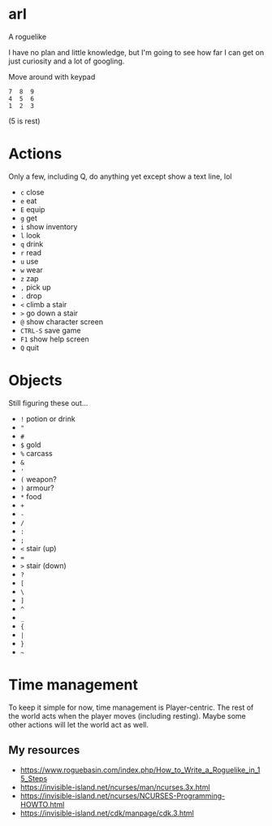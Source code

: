 # arl
A roguelike

I have no plan and little knowledge, but I'm going to see how far I can get on just curiosity and a lot of googling.

Move around with keypad
```
7  8  9
4  5  6
1  2  3
```
(5 is rest)

# Actions
Only a few, including Q, do anything yet except show a text line, lol

- `c` close
- `e` eat
- `E` equip
- `g` get
- `i` show inventory
- `l` look
- `q` drink
- `r` read
- `u` use
- `w` wear
- `z` zap
- `,` pick up
- `.` drop
- `<` climb a stair
- `>` go down a stair
- `@` show character screen
- `CTRL-S` save game
- `F1` show help screen
- `Q` quit

# Objects
Still figuring these out...
- `!` potion or drink
- `"`
- `#`
- `$` gold
- `%` carcass
- `&`
- `'`
- `(` weapon?
- `)` armour?
- `*` food
- `+`
- `-`
- `/`
- `:`
- `;`
- `<` stair (up)
- `=`
- `>` stair (down)
- `?`
- `[`
- `\`
- `]`
- `^`
- `_`
- `{`
- `|`
- `}`
- `~`

# Time management
To keep it simple for now, time management is Player-centric. The rest of the world acts when the player moves (including resting). Maybe some other actions will let the world act as well.

## My resources

- https://www.roguebasin.com/index.php/How_to_Write_a_Roguelike_in_15_Steps
- https://invisible-island.net/ncurses/man/ncurses.3x.html
- https://invisible-island.net/ncurses/NCURSES-Programming-HOWTO.html
- https://invisible-island.net/cdk/manpage/cdk.3.html
